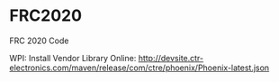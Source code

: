 # FRC2020
FRC 2020 Code

WPI: Install Vendor Library Online: http://devsite.ctr-electronics.com/maven/release/com/ctre/phoenix/Phoenix-latest.json